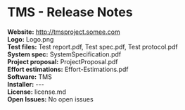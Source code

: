 # TMS - Release Notes
**Website:** http://tmsproject.somee.com </br>
**Logo:** Logo.png </br>
**Test files:** Test report.pdf, Test spec.pdf, Test protocol.pdf </br>
**System spec:** SystemSpecification.pdf </br>
**Project proposal:** ProjectProposal.pdf </br>
**Effort estimations:** Effort-Estimations.pdf </br>
**Software:** TMS </br>
**Installer:** --- </br>
**License:** license.md </br>
**Open Issues:** No open issues